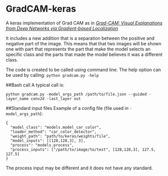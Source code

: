 # GradCAM-keras
A keras implementation of Grad CAM as in <a href=https://arxiv.org/pdf/1610.02391.pdf><i> Grad-CAM: Visual Explanations from Deep Networks
via Gradient-based Localization </i></a>

It includes a new addition that is a separation between the positive and negative part of the image. This means that that two images will be shown one with part that represents the part that make the model selects an specific class and the parts that made the model believes it was a different class. 

The code is created to be called using command line. The help option can be used by calling:
`python gradcam.py -help`

##Bash call
A typical call is:
```
python gradcam.py -model_args_path /path/to/file.json --guided -layer_name conv2d -last_layer out
```

##Standard input files
Example of a config file (file used in `-model_args_path`):
```
{
  "model_class": "models.model_car_color",
  "loader_method": "car_color_detector",
  "weight_path": "path/to/keras/weights/file",
  "model_inputs": [[128,128,3], 3],
  "process": "models.process",
  "process_inputs": ["/path/to/image/to/test", [128,128,3], 127.5, 127.5]
}
```
The process input may be different and it does not have any standard.


